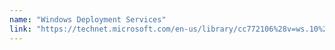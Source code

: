 ```yaml
---
name: "Windows Deployment Services"
link: "https://technet.microsoft.com/en-us/library/cc772106%28v=ws.10%29.aspx"
---
```

